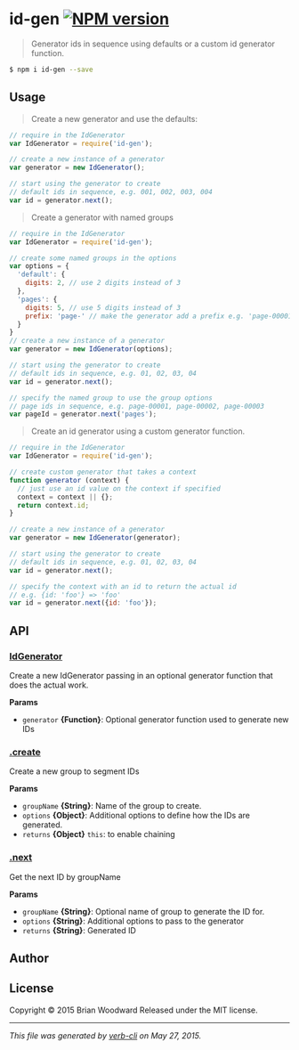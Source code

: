 # id-gen [![NPM version](https://badge.fury.io/js/id-gen.svg)](http://badge.fury.io/js/id-gen)

> Generator ids in sequence using defaults or a custom id generator function.

```sh
$ npm i id-gen --save
```

## Usage

> Create a new generator and use the defaults:

```js
// require in the IdGenerator
var IdGenerator = require('id-gen');

// create a new instance of a generator
var generator = new IdGenerator();

// start using the generator to create
// default ids in sequence, e.g. 001, 002, 003, 004
var id = generator.next();
```

> Create a generator with named groups

```js
// require in the IdGenerator
var IdGenerator = require('id-gen');

// create some named groups in the options
var options = {
  'default': {
    digits: 2, // use 2 digits instead of 3
  },
  'pages': {
    digits: 5, // use 5 digits instead of 3
    prefix: 'page-' // make the generator add a prefix e.g. 'page-00001'
  }
}
// create a new instance of a generator
var generator = new IdGenerator(options);

// start using the generator to create
// default ids in sequence, e.g. 01, 02, 03, 04
var id = generator.next();

// specify the named group to use the group options
// page ids in sequence, e.g. page-00001, page-00002, page-00003
var pageId = generator.next('pages');
```

> Create an id generator using a custom generator function.

```js
// require in the IdGenerator
var IdGenerator = require('id-gen');

// create custom generator that takes a context
function generator (context) {
  // just use an id value on the context if specified
  context = context || {};
  return context.id;
}

// create a new instance of a generator
var generator = new IdGenerator(generator);

// start using the generator to create
// default ids in sequence, e.g. 01, 02, 03, 04
var id = generator.next();

// specify the context with an id to return the actual id
// e.g. {id: 'foo'} => 'foo'
var id = generator.next({id: 'foo'});
```

## API

### [IdGenerator](index.js#L12)

Create a new IdGenerator passing in an optional generator
function that does the actual work.

**Params**

* `generator` **{Function}**: Optional generator function used to generate new IDs    

### [.create](index.js#L35)

Create a new group to segment IDs

**Params**

* `groupName` **{String}**: Name of the group to create.    
* `options` **{Object}**: Additional options to define how the IDs are generated.    
* `returns` **{Object}** `this`: to enable chaining  

### [.next](index.js#L65)

Get the next ID by groupName

**Params**

* `groupName` **{String}**: Optional name of group to generate the ID for.    
* `options` **{String}**: Additional options to pass to the generator    
* `returns` **{String}**: Generated ID

## Author

## License

Copyright © 2015 Brian Woodward
Released under the MIT license.

***

_This file was generated by [verb-cli](https://github.com/assemble/verb-cli) on May 27, 2015._

<!-- reflinks generated by verb-reflinks plugin -->

[assemble]: http://assemble.io
[template]: https://github.com/jonschlinkert/template
[verb]: https://github.com/assemble/verb